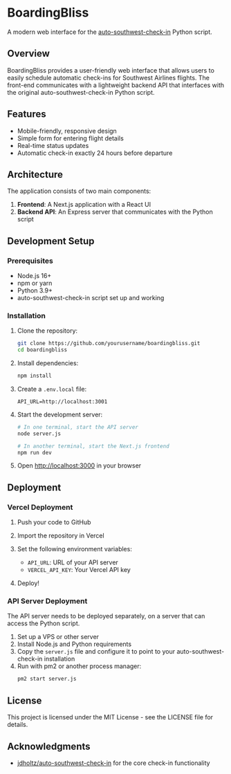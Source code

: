 # BoardingBliss

A modern web interface for the [auto-southwest-check-in](https://github.com/jdholtz/auto-southwest-check-in) Python script.

## Overview

BoardingBliss provides a user-friendly web interface that allows users to easily schedule automatic check-ins for Southwest Airlines flights. The front-end communicates with a lightweight backend API that interfaces with the original auto-southwest-check-in Python script.

## Features

- Mobile-friendly, responsive design
- Simple form for entering flight details
- Real-time status updates
- Automatic check-in exactly 24 hours before departure

## Architecture

The application consists of two main components:

1. **Frontend**: A Next.js application with a React UI
2. **Backend API**: An Express server that communicates with the Python script

## Development Setup

### Prerequisites

- Node.js 16+
- npm or yarn
- Python 3.9+
- auto-southwest-check-in script set up and working

### Installation

1. Clone the repository:
   ```bash
   git clone https://github.com/yourusername/boardingbliss.git
   cd boardingbliss
   ```

2. Install dependencies:
   ```bash
   npm install
   ```

3. Create a `.env.local` file:
   ```
   API_URL=http://localhost:3001
   ```

4. Start the development server:
   ```bash
   # In one terminal, start the API server
   node server.js
   
   # In another terminal, start the Next.js frontend
   npm run dev
   ```

5. Open [http://localhost:3000](http://localhost:3000) in your browser

## Deployment

### Vercel Deployment

1. Push your code to GitHub
2. Import the repository in Vercel
3. Set the following environment variables:
   - `API_URL`: URL of your API server
   - `VERCEL_API_KEY`: Your Vercel API key

4. Deploy!

### API Server Deployment

The API server needs to be deployed separately, on a server that can access the Python script.

1. Set up a VPS or other server
2. Install Node.js and Python requirements
3. Copy the `server.js` file and configure it to point to your auto-southwest-check-in installation
4. Run with pm2 or another process manager:
   ```bash
   pm2 start server.js
   ```

## License

This project is licensed under the MIT License - see the LICENSE file for details.

## Acknowledgments

- [jdholtz/auto-southwest-check-in](https://github.com/jdholtz/auto-southwest-check-in) for the core check-in functionality 